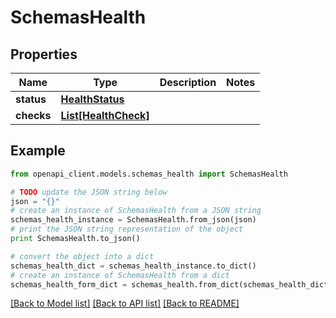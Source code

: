 # SchemasHealth


## Properties

Name | Type | Description | Notes
------------ | ------------- | ------------- | -------------
**status** | [**HealthStatus**](HealthStatus.md) |  | 
**checks** | [**List[HealthCheck]**](HealthCheck.md) |  | 

## Example

```python
from openapi_client.models.schemas_health import SchemasHealth

# TODO update the JSON string below
json = "{}"
# create an instance of SchemasHealth from a JSON string
schemas_health_instance = SchemasHealth.from_json(json)
# print the JSON string representation of the object
print SchemasHealth.to_json()

# convert the object into a dict
schemas_health_dict = schemas_health_instance.to_dict()
# create an instance of SchemasHealth from a dict
schemas_health_form_dict = schemas_health.from_dict(schemas_health_dict)
```
[[Back to Model list]](../README.md#documentation-for-models) [[Back to API list]](../README.md#documentation-for-api-endpoints) [[Back to README]](../README.md)


